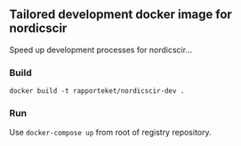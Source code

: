 ## Tailored development docker image for nordicscir

Speed up development processes for nordicscir...

### Build
```docker build -t rapporteket/nordicscir-dev .```

### Run
Use ```docker-compose up``` from root of registry repository.

